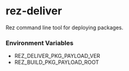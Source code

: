 # rez-deliver

Rez command line tool for deploying packages.

### Environment Variables

* REZ_DELIVER_PKG_PAYLOAD_VER
* REZ_BUILD_PKG_PAYLOAD_ROOT

